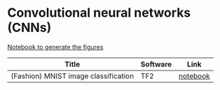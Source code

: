 # Convolutional neural networks (CNNs) 


[Notebook to generate the figures](https://github.com/probml/pyprobml/blob/master/notebooks/figures/chapter14_figures.ipynb)

[mnist]: https://colab.research.google.com/github/probml/pyprobml/blob/master/book1/cnn/cnn_mnist_tf.ipynb



|Title|Software|Link|
|-----------|----|----|
|(Fashion) MNIST image classification|TF2|[notebook][mnist]

<!--
|Dogs vs cats image classification|TF2|[TF tutorials](https://www.tensorflow.org/tutorials/images/classification)
|Transfer learning of a mobilenet model (trained on Imagenet) from keras to dogs vs cats classification|TF2|[TF tutorials](https://www.tensorflow.org/tutorials/images/transfer_learning)
|Transfer learning of a mobilenet model (trained on Imagenet) from TF-hub to flower classification|TF2|[TF tutorials](https://www.tensorflow.org/tutorials/images/transfer_learning_with_hub)


|Title|Software|Link|
|-----------|----|----|
|Image segmentation using Oxford-IIT pets dataset|TF2|[TF tutorials](https://www.tensorflow.org/tutorials/images/segmentation)
|Object detection using TF-hub|TF2|[TF hub tutorials](https://github.com/tensorflow/hub/blob/master/examples/colab/object_detection.ipynb)
|More advanced object detection|TF2|[TF object detection API](https://github.com/tensorflow/models/blob/master/research/object_detection/object_detection_tutorial.ipynb)|
|Deep dream|TF2|[TF tutorial](https://www.tensorflow.org/tutorials/generative/deepdream)|
|Neural style transfer|TF2|[TF tutorial](https://www.tensorflow.org/tutorials/generative/style_transfer)| 
-->
